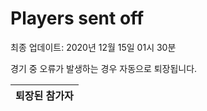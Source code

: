 # Players sent off
최종 업데이트: 2020년 12월 15일 01시 30분


경기 중 오류가 발생하는 경우 자동으로 퇴장됩니다.


| 퇴장된 참가자 |
|:---:|